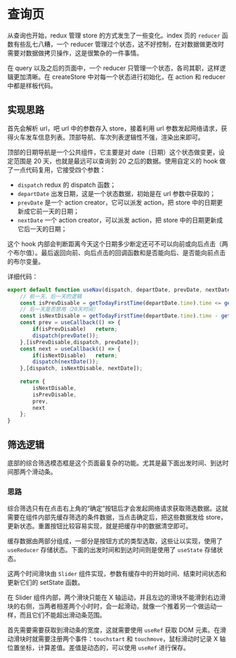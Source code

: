 # 查询页

从查询也开始，redux 管理 store 的方式发生了一些变化。index 页的 `reducer` 函数有些乱七八糟，一个 reducer 管理过个状态，这不好控制，在对数据做更改时需要对数据做拷贝操作，这是很繁杂的一件事情。  

在 query 以及之后的页面中，一个 reducer 只管理一个状态，各司其职，这样逻辑更加清晰。在 createStore 中对每一个状态进行初始化，在 action 和 reducer 中都是样板代码。  

## 实现思路

首先会解析 url，吧 url 中的参数存入 store，接着利用 url 参数发起网络请求，获得火车发车信息列表。顶部导航、车次列表逻辑性不强，渲染出来即可。

顶部的日期导航是一个公共组件，它主要是对 date（日期）这个状态做变更，设定范围是 20 天，也就是最远可以查询到 20 之后的数据。使用自定义的 hook 做了一点代码复用，它接受四个参数：  

- `dispatch` redux 的 dispatch 函数；
- `departDate` 出发日期，这是一个状态数据，初始是在 url 参数中获取的；
- `prevDate` 是一个 action creator，它可以派发 action，把 store 中的日期更新成它前一天的日期；
- `nextDate` 一个 action creator，可以派发 action，把 store 中的日期更新成它后一天的日期；  

这个 hook 内部会判断距离今天这个日期多少断定还可不可以向前或向后点击（两个布尔值）。最后返回向前、向后点击的回调函数和是否能向后、是否能向前点击的布尔变量。  

详细代码：  

```js
export default function useNav(dispatch, departDate, prevDate, nextDate){
    // 前一天、后一天的逻辑
    const isPrevDisable = getTodayFirstTime(departDate.time).time <= getTodayFirstTime().time;
    // 后一天是否禁用（20天时间）
    const isNextDisable = getTodayFirstTime(departDate.time).time - getTodayFirstTime().time > 20 * 86400 * 1000;
    const prev = useCallback(() => {
        if(isPrevDisable)   return;
        dispatch(prevDate());
    },[isPrevDisable,dispatch, prevDate]);
    const next = useCallback(() => {
        if(isNextDisable)   return;
        dispatch(nextDate());
    },[dispatch, isNextDisable, nextDate]);
    
    return {
        isNextDisable,
        isPrevDisable,
        prev,
        next
    };
}
```

## 筛选逻辑

底部的综合筛选模态框是这个页面最复杂的功能。尤其是最下面出发时间、到达时间那两个滑动条。  

### 思路

综合筛选只有在点击右上角的“确定”按钮后才会发起网络请求获取筛选数据。这就需要在组件内部先缓存筛选的条件数据，当点击确定后，把这些数据发给 store，更新状态。重置按钮比较容易实现，就是把缓存中的数据清空即可。  

缓存数据由两部分组成，一部分是按钮方式的类型选取，这些让以实现，使用了 `useReducer` 存储状态。下面的出发时间和到达时间则是使用了 `useState` 存储状态。  

这两个时间滑块由 `Slider` 组件实现，参数有缓存中的开始时间、结束时间状态和更新它们的 setState 函数。  

在 Slider 组件内部，两个滑块只能在 X 轴运动，并且左边的滑块不能滑到右边滑块的右侧，当两者相差两个小时时，会一起滑动，就像一个推着另一个做运动一样，而且它们不能超出滑动条范围。  

首先需要需要获取到滑动条的宽度，这就需要使用 `useRef` 获取 DOM 元素。在滑动滑块时就需要注册两个事件：`touchstart` 和 `touchmove`，鼠标滑动时记录 X 轴位置坐标，计算差值。差值是动态的，可以使用 `useRef` 进行保存。
